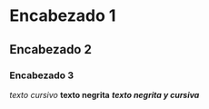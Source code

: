 # Encabezado 1
## Encabezado 2
### Encabezado 3

*texto cursivo*
**texto negrita**
***texto negrita y cursiva***

